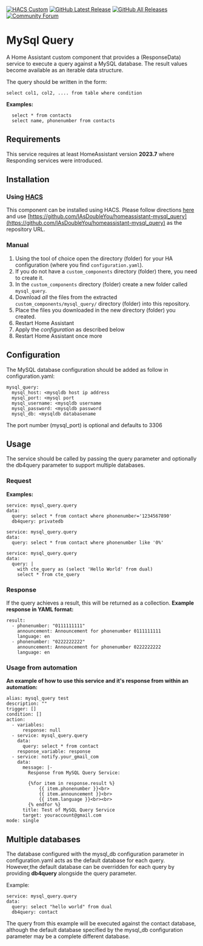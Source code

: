 [![HACS Custom][hacs_shield]][hacs]
[![GitHub Latest Release][releases_shield]][latest_release]
[![GitHub All Releases][downloads_total_shield]][releases]
[![Community Forum][community_forum_shield]][community_forum]

[hacs_shield]: https://img.shields.io/badge/HACS-Custom-41BDF5.svg?style=for-the-badge
[hacs]: https://github.com/hacs/integration

[latest_release]: https://github.com/IAsDoubleYou/homeassistant-mysql_query/releases/latest
[releases_shield]: https://img.shields.io/github/release/IAsDoubleYou/homeassistant-mysql_query.svg?style=for-the-badge

[releases]: https://github.com/IAsDoubleYou/homeassistant-mysql_query/releases/
[downloads_total_shield]: https://img.shields.io/github/downloads/IAsDoubleYou/homeassistant-mysql_query/total?style=for-the-badge

[community_forum_shield]: https://img.shields.io/static/v1.svg?label=%20&message=Forum&style=for-the-badge&color=41bdf5&logo=HomeAssistant&logoColor=white
[community_forum]: https://community.home-assistant.io/t/mysql-query/734346

# MySql Query
A Home Assistant custom component that provides a (ResponseData) service to execute a query against a MySQL database. The result values become available as an iterable data structure.

The query should be written in the form:
```text
select col1, col2, .... from table where condition
```

<b>Examples:</b><br>
```text
  select * from contacts
  select name, phonenumber from contacts
```
## Requirements
This service requires at least HomeAssistant version <b>2023.7</b> where Responding services were introduced. 

## Installation

### Using [HACS](https://hacs.xyz/)
This component can be installed using HACS. Please follow directions [here](https://hacs.xyz/docs/faq/custom_repositories/) and use [https://github.com/IAsDoubleYou/homeassistant-mysql_query](https://github.com/IAsDoubleYou/homeassistant-mysql_query) as the repository URL.

### Manual

1. Using the tool of choice open the directory (folder) for your HA configuration (where you find `configuration.yaml`).
2. If you do not have a `custom_components` directory (folder) there, you need to create it.
3. In the `custom_components` directory (folder) create a new folder called `mysql_query`.
4. Download _all_ the files from the extracted `custom_components/mysql_query/` directory (folder) into this repository.
5. Place the files you downloaded in the new directory (folder) you created.
6. Restart Home Assistant
7. Apply the <i>configuration</i> as described below
8. Restart Home Assistant once more

## Configuration
The MySQL database configuration should be added as follow in configuration.yaml:
```text
mysql_query:
  mysql_host: <mysqldb host ip address
  mysql_port: <mysql port
  mysql_username: <mysqldb username
  mysql_password: <mysqldb password
  mysql_db: <mysqldb databasename
```
The port number (mysql_port) is optional and defaults to 3306
## Usage
The service should be called by passing the query parameter and optionally the db4query parameter to support multiple databases.

### Request
<b>Examples:</b><br>
```text
service: mysql_query.query
data:
  query: select * from contact where phonenumber='1234567890'
  db4query: privatedb

service: mysql_query.query
data:
  query: select * from contact where phonenumber like '0%'

service: mysql_query.query
data:
  query: |
    with cte_query as (select 'Hello World' from dual)
    select * from cte_query
```

### Response
If the query achieves a result, this will be returned as a collection.
<b>Example response in YAML format:</b><br>
```text
result:
  - phonenumber: "0111111111"
    announcement: Announcement for phonenumber 0111111111
    language: en
  - phonenumber: "0222222222"
    announcement: Announcement for phonenumber 0222222222
    language: en
```

### Usage from automation
<b>An example of how to use this service and it's response from within an automation:</b><br>
```text
alias: mysql_query test
description: ""
trigger: []
condition: []
action:
  - variables:
      response: null
  - service: mysql_query.query
    data:
      query: select * from contact
    response_variable: response
  - service: notify.your_gmail_com
    data:
      message: |-
        Response from MySQL Query Service:

        {%for item in response.result %}
            {{ item.phonenumber }}<br>
            {{ item.announcement }}<br>
            {{ item.language }}<br><br>
        {% endfor %}
      title: Test of MySQL Query Service
      target: youraccount@gmail.com
mode: single
```
## Multiple databases
The database configured with the mysql_db configuration parameter in configuration.yaml acts as the default database for each query.
However,the default database can be overridden for each query by providing <b>db4query</b> alongside the query parameter.

Example:
```text
service: mysql_query.query
data:
  query: select "hello world" from dual
  db4query: contact
```
The query from this example will be executed against the contact database, although the default database specified by the mysql_db configuration parameter may be a complete different database.


